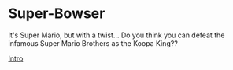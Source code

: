 # Super-Bowser
It's Super Mario, but with a twist... Do you think you can defeat the infamous Super Mario Brothers as the Koopa King??

[Intro](Super-Bowser/CONTRIBUTING.md)
